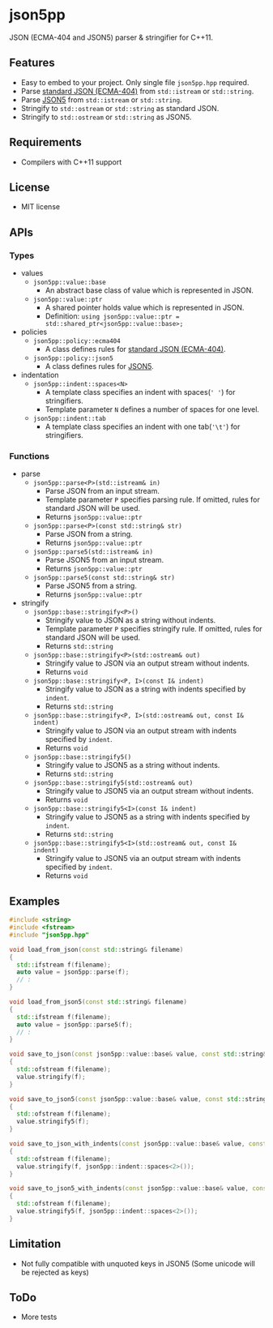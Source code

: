 # json5pp
JSON (ECMA-404 and JSON5) parser &amp; stringifier for C++11.

## Features

* Easy to embed to your project. Only single file `json5pp.hpp` required.
* Parse [standard JSON (ECMA-404)](https://www.json.org/) from `std::istream` or `std::string`.
* Parse [JSON5](https://json5.org/) from `std::istream` or `std::string`.
* Stringify to `std::ostream` or `std::string` as standard JSON.
* Stringify to `std::ostream` or `std::string` as JSON5.

## Requirements

* Compilers with C++11 support

## License

* MIT license

## APIs

### Types
* values
  * `json5pp::value::base`
    * An abstract base class of value which is represented in JSON.
  * `json5pp::value::ptr`
    * A shared pointer holds value which is represented in JSON.
    * Definition: `using json5pp::value::ptr = std::shared_ptr<json5pp::value::base>;`
* policies
  * `json5pp::policy::ecma404`
    * A class defines rules for [standard JSON (ECMA-404)](https://www.json.org/).
  * `json5pp::policy::json5`
    * A class defines rules for [JSON5](https://json5.org/).
* indentation
  * `json5pp::indent::spaces<N>`
    * A template class specifies an indent with spaces(`' '`) for stringifiers.
    * Template parameter `N` defines a number of spaces for one level.
  * `json5pp::indent::tab`
    * A template class specifies an indent with one tab(`'\t'`) for stringifiers.

### Functions

* parse
  * `json5pp::parse<P>(std::istream& in)`
    * Parse JSON from an input stream.
    * Template parameter `P` specifies parsing rule. If omitted, rules for standard JSON will be used.
    * Returns `json5pp::value::ptr`
  * `json5pp::parse<P>(const std::string& str)`
    * Parse JSON from a string.
    * Returns `json5pp::value::ptr`
  * `json5pp::parse5(std::istream& in)`
    * Parse JSON5 from an input stream.
    * Returns `json5pp::value::ptr`
  * `json5pp::parse5(const std::string& str)`
    * Parse JSON5 from a string.
    * Returns `json5pp::value::ptr`
* stringify
  * `json5pp::base::stringify<P>()`
    * Stringify value to JSON as a string without indents.
    * Template parameter `P` specifies stringify rule. If omitted, rules for standard JSON will be used.
    * Returns `std::string`
  * `json5pp::base::stringify<P>(std::ostream& out)`
    * Stringify value to JSON via an output stream without indents.
    * Returns `void`
  * `json5pp::base::stringify<P, I>(const I& indent)`
    * Stringify value to JSON as a string with indents specified by `indent`.
    * Returns `std::string`
  * `json5pp::base::stringify<P, I>(std::ostream& out, const I& indent)`
    * Stringify value to JSON via an output stream with indents specified by `indent`.
    * Returns `void`
  * `json5pp::base::stringify5()`
    * Stringify value to JSON5 as a string without indents.
    * Returns `std::string`
  * `json5pp::base::stringify5(std::ostream& out)`
    * Stringify value to JSON5 via an output stream without indents.
    * Returns `void`
  * `json5pp::base::stringify5<I>(const I& indent)`
    * Stringify value to JSON5 as a string with indents specified by `indent`.
    * Returns `std::string`
  * `json5pp::base::stringify5<I>(std::ostream& out, const I& indent)`
    * Stringify value to JSON5 via an output stream with indents specified by `indent`.
    * Returns `void`

## Examples

```cpp
#include <string>
#include <fstream>
#include "json5pp.hpp"

void load_from_json(const std::string& filename)
{
  std::ifstream f(filename);
  auto value = json5pp::parse(f);
  // :
}

void load_from_json5(const std::string& filename)
{
  std::ifstream f(filename);
  auto value = json5pp::parse5(f);
  // :
}

void save_to_json(const json5pp::value::base& value, const std::string& filename)
{
  std::ofstream f(filename);
  value.stringify(f);
}

void save_to_json5(const json5pp::value::base& value, const std::string& filename)
{
  std::ofstream f(filename);
  value.stringify5(f);
}

void save_to_json_with_indents(const json5pp::value::base& value, const std::string& filename)
{
  std::ofstream f(filename);
  value.stringify(f, json5pp::indent::spaces<2>());
}

void save_to_json5_with_indents(const json5pp::value::base& value, const std::string& filename)
{
  std::ofstream f(filename);
  value.stringify5(f, json5pp::indent::spaces<2>());
}
```

## Limitation

* Not fully compatible with unquoted keys in JSON5 (Some unicode will be rejected as keys)

## ToDo

* More tests
